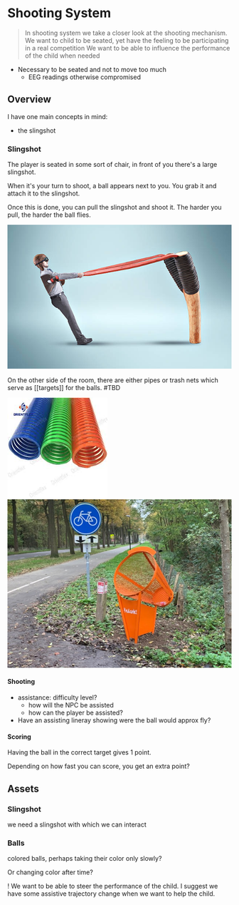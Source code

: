 # Shooting System

>In shooting system we take a closer look at the shooting mechanism. 
>We want to child to be seated, yet have the feeling to be participating in a real competition
>We want to be able to influence the performance of the child when needed

-   Necessary to be seated and not to move too much 
	-   EEG readings otherwise compromised

## Overview

I have one main concepts in mind: 

- the slingshot

### Slingshot

The player is seated in some sort of chair, in front of you there's a large slingshot.

When it's your turn to shoot, a ball appears next to you. You grab it and attach it to the slingshot. 

Once this is done, you can pull the slingshot and shoot it. The harder you pull, the harder the ball flies.

![slingshot](./imgs/slingshot.jpg)

On the other side of the room, there are either pipes or trash nets which serve as [[targets]] for the balls. #TBD

![pipes](./imgs/pipes.jpeg) ![buckets](./imgs/blikvanger.jpg)

#### Shooting

- assistance: difficulty level?
	- how will the NPC be assisted
	- how can the player be assisted?
- Have an assisting lineray showing were the ball would approx fly?

#### Scoring

Having the ball in the correct target gives 1 point.

Depending on how fast you can score, you get an extra point?

## Assets

### Slingshot

we need a slingshot with which we can interact

### Balls

colored balls, perhaps taking their color only slowly?

Or changing color after time? 

! We want to be able to steer the performance of the child. I suggest we have some assistive trajectory change when we want to help the child.
